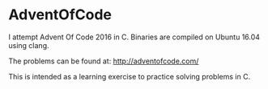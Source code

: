 # AdventOfCode
I attempt Advent Of Code 2016 in C. Binaries are compiled on Ubuntu 16.04 using clang.

The problems can be found at: http://adventofcode.com/

This is intended as a learning exercise to practice solving problems in C.
